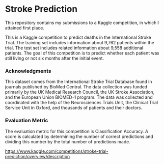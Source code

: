 # Stroke Prediction
This repository contains my submissions to a Kaggle competition, in which I attained first place. 

This is a Kaggle competition to predict deaths in the International Stroke Trial. The training set includes information about 9,762 patients within the trial. The test set includes related information about 9,558 additional patients. The goal of this competition is to predict whether each patient was still living or not six months after the initial event.

### Acknowledgments
This dataset comes from the International Stroke Trial Database found in journals published by BioMed Central. The data collection was funded primarily by the UK Medical Research Council, the UK Stroke Association, and the European Union BIOMED-1 program. The data was collected and coordinated with the help of the Neurosciences Trials Unit, the Clinical Trial Service Unit in Oxford, and thousands of patients and their doctors.

### Evaluation Metric
The evaluation metric for this competition is Classification Accuracy. A score is calculated by determining the number of correct predictions and dividing this number by the total number of predictions made.

https://www.kaggle.com/competitions/stroke-trial-prediction/overview/description 
